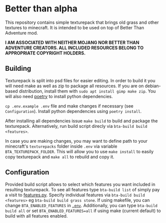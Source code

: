 # Better than alpha

This repository contains simple texturepack that brings old grass and other textures to minecraft. It is intended to be used on top of Better Than Adventure mod.

**I AM ASSOCIATED WITH NEITHER MOJANG NOR BETTER THAN ADVENTURE CREATORS. ALL INCLUDED RESOURCES BELONG TO APPROPRIATE COPYRIGHT HOLDERS.**

## Building

Texturepack is split into psd files for easier editing. In order to build it you will need make as well as zip to package all resources. If you are on debian-based distribution, install them with `sudo apt install gimp make zip`. You will also need [poetry](https://python-poetry.org/docs/#installation) to install python dependencies.

`cp .env.example .env` file and make changes if necessary (see `Configuration`). Install python dependencies using `poetry install`.

After installing all dependencies issue `make build` to build and package the texturepack. Alternatively, run build script direcly via `bta-build build <features>`.

In case you are making changes, you may want to define path to your minecraft's `texturepacks` folder inside `.env` via variable `BTA_TEXTUREPACK_FOLDER`. This will allow you to use `make install` to easily copy texturepack and `make all` to rebuild and copy it.

## Configuration

Provided build script allows to select which features you want included in resulting texturepack. To see all features type `bta-build list` of simply pay a visit to [features.py](buildscript/features.py). Specify individual features via `bta-build build <features>` eg `bta-build build grass stone`. If using makefile, you can change `BTA_ENABLED_FEATURES` in [`.env`](.env.example). Additionally, you can type `bta-build build all` or set `BTA_ENABLED_FEATURES=all` if using make (current default) to build with all features enabled.
